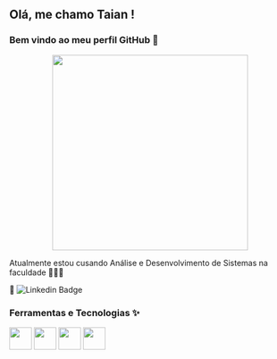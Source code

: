 ## Olá, me chamo Taian ! 
### Bem vindo ao meu perfil GitHub 👋

<p align="center">
  <img src="[https://super.abril.com.br/wp-content/uploads/2016/09/super_imggato_digitando_0.gif](https://c.tenor.com/q9s_XmoedE8AAAAi/piske-usagi.gif)" width="350">
</p>

Atualmente estou cusando Análise e Desenvolvimento de Sistemas na faculdade 👩🏼‍💻

📌 ![Linkedin Badge](https://img.shields.io/badge/-Linkedin-blue?style=flat-square&logoColor=white&link=www.linkedin.com/in/taian-r-castro-venuto-a06961197)

### Ferramentas e Tecnologias ✨

<img src="https://cdn.jsdelivr.net/gh/devicons/devicon/icons/css3/css3-original.svg" width="40" height="40"/>
<img src="https://cdn.jsdelivr.net/gh/devicons/devicon/icons/html5/html5-original.svg" width="40" height="40"/>
<img src="https://cdn.jsdelivr.net/gh/devicons/devicon/icons/javascript/javascript-original.svg" width="40" height="40"/>
<img src="https://cdn.jsdelivr.net/gh/devicons/devicon/icons/vscode/vscode-original.svg" width="40" height="40"/>




